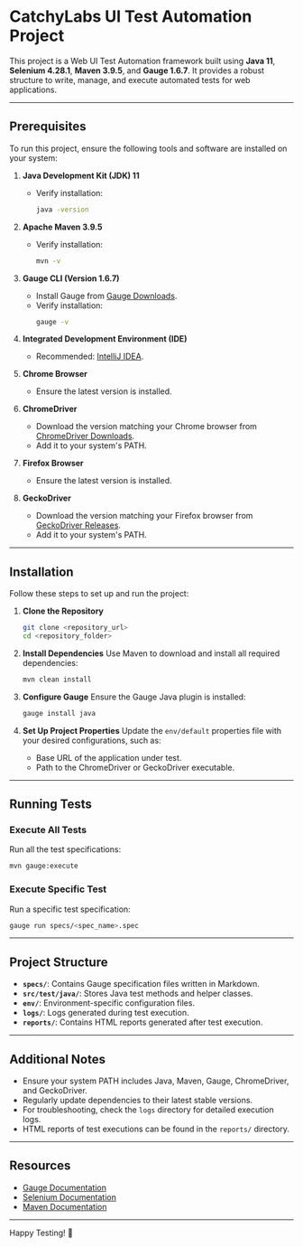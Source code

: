 # CatchyLabs UI Test Automation Project

This project is a Web UI Test Automation framework built using **Java 11**, **Selenium 4.28.1**, **Maven 3.9.5**, and **Gauge 1.6.7**. It provides a robust structure to write, manage, and execute automated tests for web applications.

---

## Prerequisites

To run this project, ensure the following tools and software are installed on your system:

1. **Java Development Kit (JDK) 11**
   - Verify installation:
     ```bash
     java -version
     ```

2. **Apache Maven 3.9.5**
   - Verify installation:
     ```bash
     mvn -v
     ```

3. **Gauge CLI (Version 1.6.7)**
   - Install Gauge from [Gauge Downloads](https://gauge.org/download/).
   - Verify installation:
     ```bash
     gauge -v
     ```

4. **Integrated Development Environment (IDE)**
   - Recommended: [IntelliJ IDEA](https://www.jetbrains.com/idea/).

5. **Chrome Browser**
   - Ensure the latest version is installed.

6. **ChromeDriver**
   - Download the version matching your Chrome browser from [ChromeDriver Downloads](https://sites.google.com/chromium.org/driver/).
   - Add it to your system's PATH.

7. **Firefox Browser**
   - Ensure the latest version is installed.

8. **GeckoDriver**
   - Download the version matching your Firefox browser from [GeckoDriver Releases](https://github.com/mozilla/geckodriver/releases).
   - Add it to your system's PATH.

---

## Installation

Follow these steps to set up and run the project:

1. **Clone the Repository**
   ```bash
   git clone <repository_url>
   cd <repository_folder>
   ```

2. **Install Dependencies**
   Use Maven to download and install all required dependencies:
   ```bash
   mvn clean install
   ```

3. **Configure Gauge**
   Ensure the Gauge Java plugin is installed:
   ```bash
   gauge install java
   ```

4. **Set Up Project Properties**
   Update the `env/default` properties file with your desired configurations, such as:
   - Base URL of the application under test.
   - Path to the ChromeDriver or GeckoDriver executable.

---

## Running Tests

### Execute All Tests
Run all the test specifications:
```bash
mvn gauge:execute
```

### Execute Specific Test
Run a specific test specification:
```bash
gauge run specs/<spec_name>.spec
```

---

## Project Structure

- **`specs/`**: Contains Gauge specification files written in Markdown.
- **`src/test/java/`**: Stores Java test methods and helper classes.
- **`env/`**: Environment-specific configuration files.
- **`logs/`**: Logs generated during test execution.
- **`reports/`**: Contains HTML reports generated after test execution.

---

## Additional Notes

- Ensure your system PATH includes Java, Maven, Gauge, ChromeDriver, and GeckoDriver.
- Regularly update dependencies to their latest stable versions.
- For troubleshooting, check the `logs` directory for detailed execution logs.
- HTML reports of test executions can be found in the `reports/` directory.

---

## Resources

- [Gauge Documentation](https://docs.gauge.org/)
- [Selenium Documentation](https://www.selenium.dev/documentation/)
- [Maven Documentation](https://maven.apache.org/)

---

Happy Testing! 🎉
